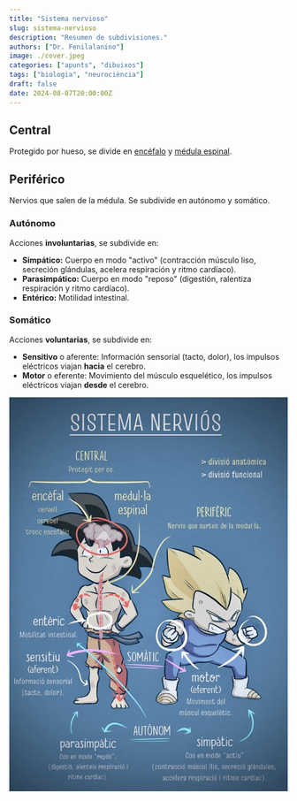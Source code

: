 ```yaml
---
title: "Sistema nervioso"
slug: sistema-nervioso
description: "Resumen de subdivisiones."
authors: ["Dr. Fenilalanino"]
image: ./cover.jpeg
categories: ["apunts", "dibuixos"]
tags: ["biologia", "neurociència"]
draft: false
date: 2024-08-07T20:00:00Z
---
```


## Central
Protegido por hueso, se divide en [encéfalo](https://es.wikipedia.org/wiki/Enc%C3%A9falo) y [médula espinal](https://es.wikipedia.org/wiki/M%C3%A9dula_espinal).

## Periférico
Nervios que salen de la médula. Se subdivide en autónomo y somático.

### Autónomo
Acciones **involuntarias**, se subdivide en:

  - **Simpático:** Cuerpo en modo "activo" (contracción músculo liso, secreción glándulas, acelera respiración y ritmo cardíaco).
  - **Parasimpático:** Cuerpo en modo "reposo" (digestión, ralentiza respiración y ritmo cardíaco).
  - **Entérico:** Motilidad intestinal.

### Somático
Acciones **voluntarias**, se subdivide en:

- **Sensitivo** o aferente: Información sensorial (tacto, dolor), los impulsos eléctricos viajan **hacia** el cerebro.
- **Motor** o eferente: Movimiento del músculo esquelético, los impulsos eléctricos viajan **desde** el cerebro.


![Sistema nerviós diagrama](sistema_nervios.jpeg "Sistema nerviós diagrama")

